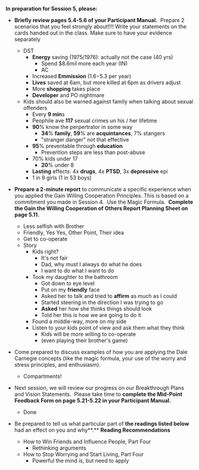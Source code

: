 **In preparation for Session 5, please:**
- **Briefly review pages 5.4-5.6 of your Participant Manual.**  Prepare 2 scenarios that you feel strongly about!!!! Write your statements on the cards handed out in the class. Make sure to have your evidence separately
	- DST
		- **Energy** saving (1975/1976): actually not the case (40 yrs)
			- Spend $8.6mil more each year (IN)
			- AC
		- Increased **Emmission** ($1.6-$5.3 per year)
		- **Lives** saved at 6am, but more killed at 6pm as drivers adjust
		- More **shopping** takes place
		- **Developer** and PO nightmare
	- Kids should also be warned against family when talking about sexual offenders
		- Every **9 min**s
		- Peophile ave **117** sexual crimes un his / her lifetime
		- **90**% know the perpertrator in some way
			- **34**% **family**, **59**% are **acquintances**, 7% stangers
			- "stranger danger" not that effective
		- **95**% preventable through **education**
			- Prevention steps are less than post-abuse
		- 70% kids under 17
			- **20**% under 8
		- **Lasting** effects: 4x **drugs**, 4x **PTSD**, 3x **depressive** epi
		- 1 in 9 girls (1 in 53 boys)

- **Prepare a 2-minute report** to communicate a specific experience when you applied the Gain Willing Cooperation Principles. This is based on a commitment you made in Session 4.  Use the Magic Formula.  **Complete the Gain the Willing Cooperation of Others Report Planning Sheet on page 5.11.**
	- Less selfish with Brother
	- Friendly, Yes Yes, Other Point, Their idea
	- Get to co-operate
	- Story
		- Kids right?
			- It's not fair
			- Dad, why must I always do what he does
			- I want to do what I want to do
		- Took my daughter to the bathroom
			- Got down to eye level
			- Put on my **friendly** face
			- Asked her to talk and tried to **affirm** as much as I could
			- Started steering in the direction I was trying to go
			- **Asked** her how she thinks things should look
			- Told her this is how we are going to do it
		- Found a middle-way, more on my side
		- Listen to your kids point of view and ask them what they think
			- Kids will be more willing to co-operate 
			- (even playing their brother's game)

- Come prepared to discuss examples of how you are applying the Dale Carnegie concepts (like the magic formula, your use of the worry and stress principles, and enthusiasm).
	- Compartments!

- Next session, we will review our progress on our Breakthrough Plans and Vision Statements.  Please take time to **complete the Mid-Point Feedback Form on page 5.21-5.22 in your Participant Manual.** 
	- Done

- Be prepared to tell us what particular part of **the readings listed below** had an effect on you and why**.**
   **Reading Recommendations**
   - How to Win Friends and Influence People, Part Four
	   - Rethinking arguments
   - How to Stop Worrying and Start Living, Part Four
	   - Powerful the mind is, but need to apply